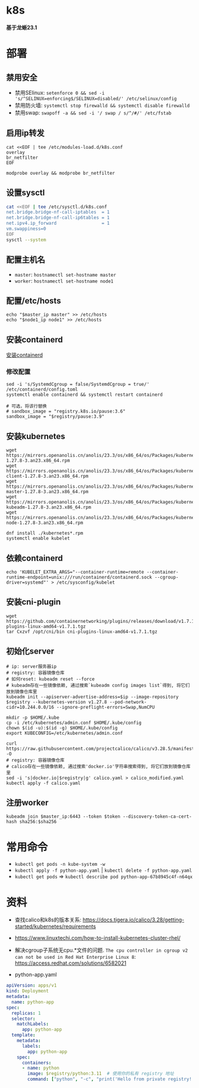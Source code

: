 k8s
===

**基于龙蜥23.1**

# 部署

## 禁用安全

* 禁用SElinux: `setenforce 0 && sed -i 's/^SELINUX=enforcing$/SELINUX=disabled/' /etc/selinux/config`
* 禁用防火墙: `systemctl stop firewalld && systemctl disable firewalld`
* 禁用swap: `swapoff -a && sed -i '/ swap / s/^/#/' /etc/fstab`

## 启用ip转发

```shell
cat <<EOF | tee /etc/modules-load.d/k8s.conf
overlay
br_netfilter
EOF

modprobe overlay && modprobe br_netfilter
```

## 设置sysctl

```bash
cat <<EOF | tee /etc/sysctl.d/k8s.conf
net.bridge.bridge-nf-call-iptables  = 1
net.bridge.bridge-nf-call-ip6tables = 1
net.ipv4.ip_forward                 = 1
vm.swappiness=0
EOF
sysctl --system
```

## 配置主机名

* `master`: `hostnamectl set-hostname master`
* `worker`: `hostnamectl set-hostname node1`

## 配置/etc/hosts

```shell
echo "$master_ip master" >> /etc/hosts
echo "$node1_ip node1" >> /etc/hosts
```

## 安装containerd

[安装containerd](./docker.md/#containerd)

### 修改配置

```shell
sed -i 's/SystemdCgroup = false/SystemdCgroup = true/' /etc/containerd/config.toml
systemctl enable containerd && systemctl restart containerd

# 可选，将该行替换
# sandbox_image = "registry.k8s.io/pause:3.6"
sandbox_image = "$registry/pause:3.9"
```

## 安装kubernetes

```shell
wget https://mirrors.openanolis.cn/anolis/23.3/os/x86_64/os/Packages/kubernetes-1.27.8-3.an23.x86_64.rpm
wget https://mirrors.openanolis.cn/anolis/23.3/os/x86_64/os/Packages/kubernetes-client-1.27.8-3.an23.x86_64.rpm
wget https://mirrors.openanolis.cn/anolis/23.3/os/x86_64/os/Packages/kubernetes-master-1.27.8-3.an23.x86_64.rpm
wget https://mirrors.openanolis.cn/anolis/23.3/os/x86_64/os/Packages/kubernetes-kubeadm-1.27.8-3.an23.x86_64.rpm
wget https://mirrors.openanolis.cn/anolis/23.3/os/x86_64/os/Packages/kubernetes-node-1.27.8-3.an23.x86_64.rpm
```

```shell
dnf install ./kubernetes*.rpm
systemctl enable kubelet
```

## 依赖containerd

```shell
echo 'KUBELET_EXTRA_ARGS="--container-runtime=remote --container-runtime-endpoint=unix:///run/containerd/containerd.sock --cgroup-driver=systemd"' > /etc/sysconfig/kubelet
```

## 安装cni-plugin

```shell
wget https://github.com/containernetworking/plugins/releases/download/v1.7.1/cni-plugins-linux-amd64-v1.7.1.tgz
tar Cxzvf /opt/cni/bin cni-plugins-linux-amd64-v1.7.1.tgz
```

## 初始化server

```shell
# ip: server服务器ip
# registry: 容器镜像仓库
# 如何reset: kubeadm reset --force
# kubeadm存在一些镜像依赖, 通过搜索`kubeadm config images list`得到, 将它们放到镜像仓库里
kubeadm init --apiserver-advertise-address=$ip --image-repository $registry --kubernetes-version v1.27.8 --pod-network-cidr=10.244.0.0/16 --ignore-preflight-errors=Swap,NumCPU

mkdir -p $HOME/.kube
cp -i /etc/kubernetes/admin.conf $HOME/.kube/config
chown $(id -u):$(id -g) $HOME/.kube/config
export KUBECONFIG=/etc/kubernetes/admin.conf
```


```shell
curl https://raw.githubusercontent.com/projectcalico/calico/v3.28.5/manifests/calico.yaml -O
# registry: 容器镜像仓库
# calico存在一些镜像依赖, 通过搜索'docker.io'字符串搜索得到, 将它们放到镜像仓库里
sed -i 's|docker.io|$registry|g' calico.yaml > calico_modified.yaml
kubectl apply -f calico.yaml
``` 

## 注册worker

```
kubeadm join $master_ip:6443 --token $token --discovery-token-ca-cert-hash sha256:$sha256
```

# 常用命令

* `kubectl get pods -n kube-system -w`
* `kubectl apply -f python-app.yaml` | `kubectl delete -f python-app.yaml`
* `kubectl get pods` =>  `kubectl describe pod python-app-67b8945c4f-n64qx`

# 资料

* 查找calico和k8s的版本关系: https://docs.tigera.io/calico/3.28/getting-started/kubernetes/requirements
* https://www.linuxtechi.com/how-to-install-kubernetes-cluster-rhel/
* 解决cgroup子系统无cpu.*文件的问题. `The cpu controller in cgroup v2 can not be used in Red Hat Enterprise Linux 8`: https://access.redhat.com/solutions/6582021

* python-app.yaml
```yaml
apiVersion: apps/v1
kind: Deployment
metadata:
  name: python-app
spec:
  replicas: 1
  selector:
    matchLabels:
      app: python-app
  template:
    metadata:
      labels:
        app: python-app
    spec:
      containers:
      - name: python
        image: $registry/python:3.11  # 使用你的私有 registry 地址
        command: ["python", "-c", "print('Hello from private registry!')"]
```


